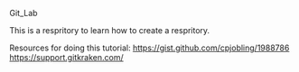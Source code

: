 Git_Lab

This is a respritory to learn how to create a respritory.

Resources for doing this tutorial:
https://gist.github.com/cpjobling/1988786
https://support.gitkraken.com/